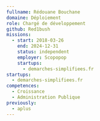 ```yaml
---
fullname: Rédouane Bouchane
domaine: Déploiement
role: Chargé de développement
github: Red1bush
missions:
  - start: 2018-03-26
    end: 2024-12-31
    status: independent
    employer: Scopopop
    startups:
      - demarches-simplifiees.fr
startups:
  - demarches-simplifiees.fr
competences:
  - Croissance
  - Administration Publique
previously:
  - aplus
---
```

